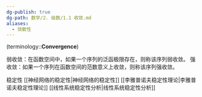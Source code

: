 ```yaml
---
dg-publish: true
dg-path: 数学/2. 级数/1.1 收敛.md
aliases:
  - 敛散性
---
```

(terminology::**Convergence**)

弱收敛：在函数空间中，如果一个序列的泛函极限存在，则称该序列弱收敛。
强收敛：如果一个序列在函数空间的范数意义上收敛，则称该序列强收敛。

稳定性
[[神经网络的稳定性\|神经网络的稳定性]]
[[李雅普诺夫稳定性理论\|李雅普诺夫稳定性理论]]
[[线性系统稳定性分析\|线性系统稳定性分析]]

